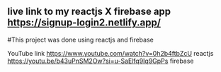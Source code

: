 ## live link to my reactjs X firebase app https://signup-login2.netlify.app/

#This project was done using reactjs and firebase

YouTube link
https://www.youtube.com/watch?v=0h2b4ftbZcU reactjs
https://youtu.be/b43uPnSM2Ow?si=u-SaElfq9Iq9GpPs firebase
